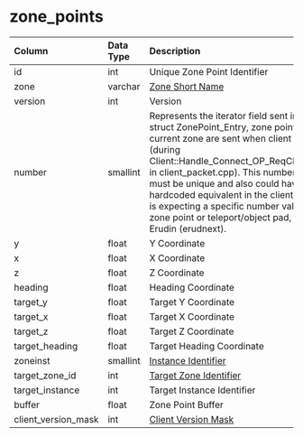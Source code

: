 # zone_points

| Column | Data Type | Description |
| :--- | :--- | :--- |
| id | int | Unique Zone Point Identifier |
| zone | varchar | [Zone Short Name](../../../../categories/zones/zone-list) |
| version | int | Version |
| number | smallint | Represents the iterator field sent in the struct ZonePoint_Entry, zone points for the current zone are sent when client zones in \(during Client::Handle_Connect_OP_ReqClientSpawn in client_packet.cpp\).  This number field must be unique and also could have a hardcoded equivalent in the client, eg. client is expecting a specific number value for a zone point or teleport/object pad, such as in Erudin \(erudnext\). |
| y | float | Y Coordinate |
| x | float | X Coordinate |
| z | float | Z Coordinate |
| heading | float | Heading Coordinate |
| target_y | float | Target Y Coordinate |
| target_x | float | Target X Coordinate |
| target_z | float | Target Z Coordinate |
| target_heading | float | Target Heading Coordinate |
| zoneinst | smallint | [Instance Identifier](../../../categories/instances/instance_list) |
| target_zone_id | int | [Target Zone Identifier](../../../../categories/zones/zone-list) |
| target_instance | int | Target Instance Identifier |
| buffer | float | Zone Point Buffer |
| client_version_mask | int | [Client Version Mask](../../../../categories/player/client-version-bitmasks) |

